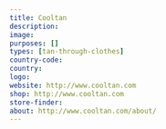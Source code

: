 ```yaml
---
title: Cooltan
description:
image:
purposes: []
types: [tan-through-clothes]
country-code:
country:
logo:
website: http://www.cooltan.com
shop: http://www.cooltan.com
store-finder:
about: http://www.cooltan.com/about/
---
```

